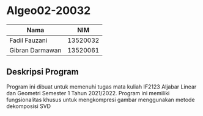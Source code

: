 # Algeo02-20032

| Nama            | NIM      |
| --------------- | -------- |
| Fadil Fauzani   | 13520032 |
| Gibran Darmawan | 13520061 |

## Deskripsi Program

Program ini dibuat untuk memenuhi tugas mata kuliah IF2123 Aljabar Linear dan Geometri Semester 1 Tahun 2021/2022. Program ini memiliki fungsionalitas khusus untuk mengkompresi gambar menggunakan metode dekomposisi SVD
